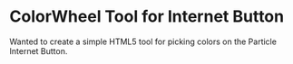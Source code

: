 # ColorWheel Tool for Internet Button

Wanted to create a simple HTML5 tool for picking colors on the Particle Internet Button.